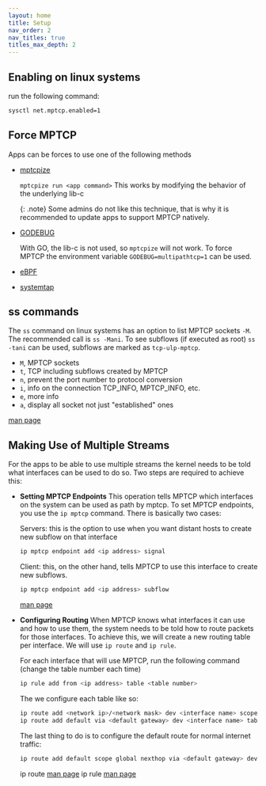 ```yaml
---
layout: home
title: Setup
nav_order: 2
nav_titles: true
titles_max_depth: 2
---
```

## Enabling on linux systems
run the following command:
```bash
sysctl net.mptcp.enabled=1
```

## Force MPTCP
Apps can be forces to use one of the following methods

- [mptcpize](https://www.mankier.com/8/mptcpize)

    `mptcpize run <app command>`
    This works by modifying the behavior of the underlying lib-c

    {: .note}
    Some admins do not like this technique, that is why it is recommended to update
    apps to support MPTCP natively.

- [GODEBUG](https://go-review.googlesource.com/c/go/+/507375)

    With GO, the lib-c is not used, so `mptcpize` will not work.
    To force MPTCP the environment variable `GODEBUG=multipathtcp=1` can be used.

- [eBPF](https://git.kernel.org/pub/scm/linux/kernel/git/bpf/bpf-next.git/commit/?id=ddba122428a7)

- [systemtap](https://access.redhat.com/documentation/en-us/red_hat_enterprise_linux/8/html/configuring_and_managing_networking/getting-started-with-multipath-tcp_configuring-and-managing-networking#preparing-rhel-to-enable-mptcp-support_getting-started-with-multipath-tcp)

## ss commands
The `ss` command on linux systems has an option to list MPTCP sockets `-M`. The
recommended call is `ss -Mani`. To see subflows (if executed as root) `ss -tani`
can be used, subflows are marked as `tcp-ulp-mptcp`.

- `M`, MPTCP sockets
- `t`, TCP including subflows created by MPTCP
- `n`, prevent the port number to protocol conversion
- `i`, info on the connection TCP_INFO, MPTCP_INFO, etc.
- `e`, more info
- `a`, display all socket not just "established" ones

[man page](https://www.commandlinux.com/man-page/man8/ss.8.html)


## Making Use of Multiple Streams
For the apps to be able to use multiple streams the kernel needs to be told what
interfaces can be used to do so. Two steps are required to achieve this:

- **Setting MPTCP Endpoints**
  This operation tells MPTCP which interfaces on the system can be used as path by
  mptcp. To set MPTCP endpoints, you use the `ip mptcp` command. There is basically
  two cases:

  Servers:
  this is the option to use when you want distant hosts to create new subflow on that interface
  ```sh
  ip mptcp endpoint add <ip address> signal
  ```

  Client:
  this, on the other hand, tells MPTCP to use this interface to create new subflows.
  ```sh
  ip mptcp endpoint add <ip address> subflow
  ```
  [man page](https://man7.org/linux/man-pages/man8/ip-mptcp.8.html)

- **Configuring Routing**
  When MPTCP knows what interfaces it can use and how to use them, the system needs
  to be told how to route packets for those interfaces. To achieve this, we will
  create a new routing table per interface. We will use `ip route` and `ip rule`.

  For each interface that will use MPTCP, run the following command (change the table number each time)
  ```sh
  ip rule add from <ip address> table <table number>
  ```

  The we configure each table like so:
  ```sh
  ip route add <network ip>/<network mask> dev <interface name> scope link table <table number>
  ip route add default via <default gateway> dev <interface name> table <table number>
  ```

  The last thing to do is to configure the default route for normal internet traffic:
  ```sh
  ip route add default scope global nexthop via <default gateway> dev <exit interface name>
  ```
  ip route [man page](https://man7.org/linux/man-pages/man8/ip-route.8.html)
  ip rule [man page](https://man7.org/linux/man-pages/man8/ip-rule.8.html)
